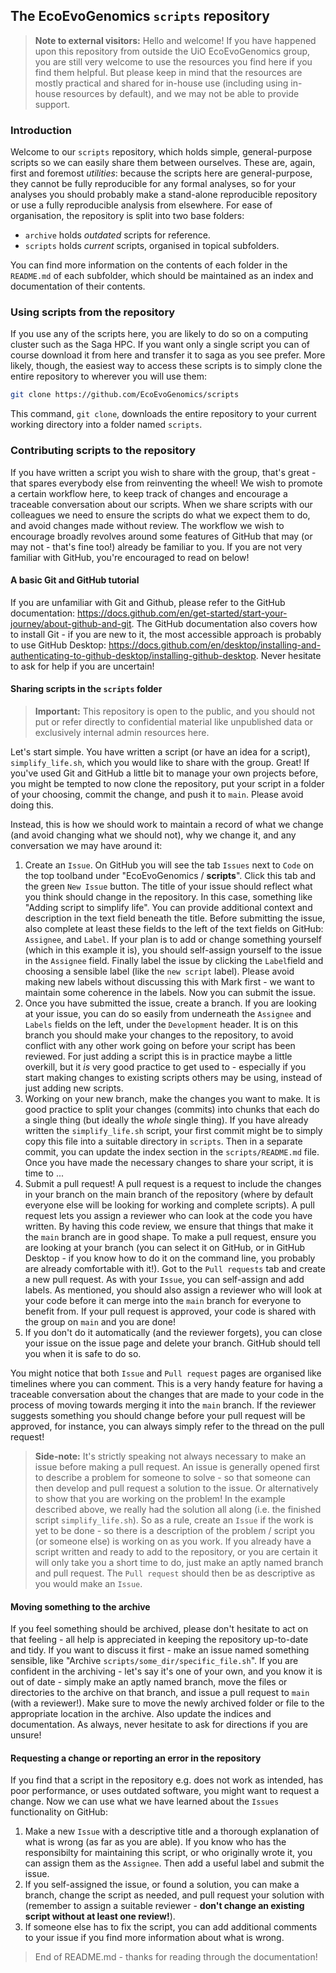 ## The EcoEvoGenomics `scripts` repository

>**Note to external visitors:** Hello and welcome! If you have happened upon this repository from outside the UiO EcoEvoGenomics group, you are still very welcome to use the resources you find here if you find them helpful. But please keep in mind that the resources are mostly practical and shared for in-house use (including using in-house resources by default), and we may not be able to provide support.

### Introduction
Welcome to our `scripts` repository, which holds simple, general-purpose scripts so we can easily share them between ourselves. These are, again, first and foremost *utilities*: because the scripts here are general-purpose, they cannot be fully reproducible for any formal analyses, so for your analyses you should probably make a stand-alone reproducible repository or use a fully reproducible analysis from elsewhere. For ease of organisation, the repository is split into two base folders:

- `archive` holds *outdated* scripts for reference.
- `scripts` holds *current* scripts, organised in topical subfolders.

You can find more information on the contents of each folder in the `README.md` of each subfolder, which should be maintained as an index and documentation of their contents.

### Using scripts from the repository
If you use any of the scripts here, you are likely to do so on a computing cluster such as the Saga HPC. If you want only a single script you can of course download it from here and transfer it to saga as you see prefer. More likely, though, the easiest way to access these scripts is to simply clone the entire repository to wherever you will use them:

```bash
git clone https://github.com/EcoEvoGenomics/scripts
```
This command, `git clone`, downloads the entire repository to your current working directory into a folder named `scripts`.

### Contributing scripts to the repository
If you have written a script you wish to share with the group, that's great - that spares everybody else from reinventing the wheel! We wish to promote a certain workflow here, to keep track of changes and encourage a traceable conversation about our scripts. When we share scripts with our colleagues we need to ensure the scripts do what we expect them to do, and avoid changes made without review. The workflow we wish to encourage broadly revolves around some features of GitHub that may (or may not - that's fine too!) already be familiar to you. If you are not very familiar with GitHub, you're encouraged to read on below!

#### A basic Git and GitHub tutorial
If you are unfamiliar with Git and Github, please refer to the GitHub documentation: https://docs.github.com/en/get-started/start-your-journey/about-github-and-git. The GitHub documentation also covers how to install Git - if you are new to it, the most accessible approach is probably to use GitHub Desktop: https://docs.github.com/en/desktop/installing-and-authenticating-to-github-desktop/installing-github-desktop. Never hesitate to ask for help if you are uncertain!

#### Sharing scripts in the `scripts` folder

>**Important:** This repository is open to the public, and you should not put or refer directly to confidential material like unpublished data or exclusively internal admin resources here.

Let's start simple. You have written a script (or have an idea for a script), `simplify_life.sh`, which you would like to share with the group. Great!
If you've used Git and GitHub a little bit to manage your own projects before, you might be tempted to now clone the repository, put your script in a folder of your choosing, commit the change, and push it to `main`. Please avoid doing this.

Instead, this is how we should work to maintain a record of what we change (and avoid changing what we should not), why we change it, and any conversation we may have around it:

1. Create an `Issue`. On GitHub you will see the tab `Issues` next to `Code` on the top toolband under "EcoEvoGenomics / **scripts**". Click this tab and the green `New Issue` button. The title of your issue should reflect what you think should change in the repository. In this case, something like "Adding script to simplify life". You can provide additional context and description in the text field beneath the title. Before submitting the issue, also complete at least these fields to the left of the text fields on GitHub: `Assignee`, and `Label`. If your plan is to add or change something yourself (which in this example it is), you should self-assign yourself to the issue in the `Assignee` field. Finally label the issue by clicking the `Label`field and choosing a sensible label (like the `new script` label). Please avoid making new labels without discussing this with Mark first - we want to maintain some coherence in the labels. Now you can submit the issue.
2. Once you have submitted the issue, create a branch. If you are looking at your issue, you can do so easily from underneath the `Assignee` and `Labels` fields on the left, under the `Development` header. It is on this branch you should make your changes to the repository, to avoid conflict with any other work going on before your script has been reviewed. For just adding a script this is in practice maybe a little overkill, but it _is_ very good practice to get used to - especially if you start making changes to existing scripts others may be using, instead of just adding new scripts.
3. Working on your new branch, make the changes you want to make. It is good practice to split your changes (commits) into chunks that each do a single thing (but ideally the *whole* single thing). If you have already written the `simplify_life.sh` script, your first commit might be to simply copy this file into a suitable directory in `scripts`. Then in a separate commit, you can update the index section in the `scripts/README.md` file. Once you have made the necessary changes to share your script, it is time to ...
4. Submit a pull request! A pull request is a request to include the changes in your branch on the main branch of the repository (where by default everyone else will be looking for working and complete scripts). A pull request lets you assign a reviewer who can look at the code you have written. By having this code review, we ensure that things that make it the `main` branch are in good shape. To make a pull request, ensure you are looking at your branch (you can select it on GitHub, or in GitHub Desktop - if you know how to do it on the command line, you probably are already comfortable with it!). Got to the `Pull requests` tab and create a new pull request. As with your `Issue`, you can self-assign and add labels. As mentioned, you should also assign a reviewer who will look at your code before it can merge into the `main` branch for everyone to benefit from. If your pull request is approved, your code is shared with the group on `main` and you are done!
5. If you don't do it automatically (and the reviewer forgets), you can close your issue on the issue page and delete your branch. GitHub should tell you when it is safe to do so.

You might notice that both `Issue` and `Pull request` pages are organised like timelines where you can comment. This is a very handy feature for having a traceable conversation about the changes that are made to your code in the process of moving towards merging it into the `main` branch. If the reviewer suggests something you should change before your pull request will be approved, for instance, you can always simply refer to the thread on the pull request!

>**Side-note:** It's strictly speaking not always necessary to make an issue before making a pull request. An issue is generally opened first to describe a problem for someone to solve - so that someone can then develop and pull request a solution to the issue. Or alternatively to show that you are working on the problem! In the example described above, we really had the solution all along (i.e. the finished script `simplify_life.sh`). So as a rule, create an `Issue` if the work is yet to be done - so there is a description of the problem / script you (or someone else) is working on as you work. If you already have a script written and ready to add to the repository, or you are certain it will only take you a short time to do, just make an aptly named branch and pull request. The `Pull request` should then be as descriptive as you would make an `Issue`.


#### Moving something to the archive
If you feel something should be archived, please don't hesitate to act on that feeling - all help is appreciated in keeping the repository up-to-date and tidy. If you want to discuss it first - make an issue named something sensible, like "Archive `scripts/some_dir/specific_file.sh`". If you are confident in the archiving - let's say it's one of your own, and you know it is out of date - simply make an aptly named branch, move the files or directories to the archive on that branch, and issue a pull request to `main` (with a reviewer!). Make sure to move the newly archived folder or file to the appropriate location in the archive. Also update the indices and documentation. As always, never hesitate to ask for directions if you are unsure!

#### Requesting a change or reporting an error in the repository
If you find that a script in the repository e.g. does not work as intended, has poor performance, or uses outdated software, you might want to request a change. Now we can use what we have learned about the `Issues` functionality on GitHub:

1. Make a new `Issue` with a descriptive title and a thorough explanation of what is wrong (as far as you are able). If you know who has the responsibilty for maintaining this script, or who originally wrote it, you can assign them as the `Assignee`. Then add a useful label and submit the issue.
2. If you self-assigned the issue, or found a solution, you can make a branch, change the script as needed, and pull request your solution with (remember to assign a suitable reviewer - **don't change an existing script without at least one review!**).
3. If someone else has to fix the script, you can add additional comments to your issue if you find more information about what is wrong.

> End of README.md - thanks for reading through the documentation!
